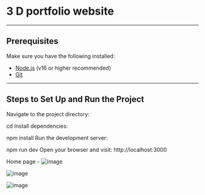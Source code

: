 # 3 D portfolio website 
---

## Prerequisites
Make sure you have the following installed:
- [Node.js](https://nodejs.org/) (v16 or higher recommended)
- [Git](https://git-scm.com/)

---

## Steps to Set Up and Run the Project

Navigate to the project directory:



cd <project-folder>
Install dependencies:



npm install
Run the development server:



npm run dev
Open your browser and visit:
http://localhost:3000







Home page - ![image](https://github.com/user-attachments/assets/8454982e-9c07-4c6f-b082-13cb9f10b90b)


![image](https://github.com/user-attachments/assets/627fd381-3344-4816-850b-5f6f3504b855)




![image](https://github.com/user-attachments/assets/d1cfbc10-bde8-42b5-8fcc-280a3f82a9c1)

